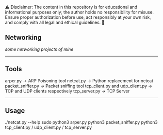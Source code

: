 ⚠️ Disclaimer: The content in this repository is for educational and informational purposes only; the author holds no responsibility for misuse. 
Ensure proper authorization before use, act responsibly at your own risk, and comply with all legal and ethical guidelines. 🚀

## Networking

<i>some networking projects of mine</i>

---

## Tools

arper.py -> ARP Poisoning tool
netcat.py -> Python replacement for netcat
packet_sniffer.py -> Packet sniffing tool
tcp_client.py and udp_client.py -> TCP and UDP clients respectively
tcp_server.py -> TCP Server

---

## Usage

./netcat.py --help
sudo python3 arper.py
python3 packet_sniffer.py
python3 tcp_client.py / udp_client.py / tcp_server.py
